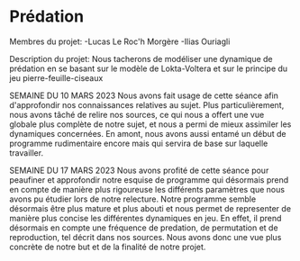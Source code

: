 # Prédation
  Membres du projet:
    -Lucas Le Roc'h Morgère
    -Ilias Ouriagli
    
  Description du projet:
    Nous tacherons de modéliser une dynamique de prédation en se basant sur le modèle de Lokta-Voltera et sur le principe du jeu pierre-feuille-ciseaux
    
 SEMAINE DU 10 MARS 2023
    Nous avons fait usage de cette séance afin d'approfondir nos connaissances relatives au sujet. Plus particulièrement, nous avons tâché de relire nos sources, ce qui nous a offert une vue globale plus complète de notre sujet, et nous a permi de mieux assimiler les dynamiques concernées. En amont, nous avons aussi entamé un début de programme rudimentaire encore mais qui servira de base sur laquelle travailler.
 
SEMAINE DU 17 MARS 2023
  Nous avons profité de cette séance pour peaufiner et approfondir notre esquise de programme qui désormais prend en compte de manière plus rigoureuse les différents paramètres que nous avons pu étudier lors de notre relecture. Notre programme semble désormais être plus mature et plus abouti et nous permet de representer de manière plus concise les différentes dynamiques en jeu. En effet, il prend désormais en compte une fréquence de predation, de permutation et de reproduction, tel décrit dans nos sources. Nous avons donc une vue plus concrète de notre but et de la finalité de notre projet.
